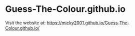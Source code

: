 # Guess-The-Colour.github.io
Visit the website at: https://micky2001.github.io/Guess-The-Colour.github.io/
